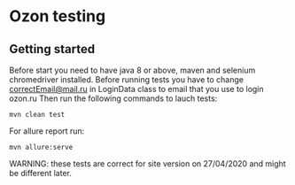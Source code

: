 Ozon testing
====


## Getting started


Before start you need to have java 8 or above, maven and selenium chromedriver installed.
Before running tests you have to change correctEmail@mail.ru in LoginData class to email that you use to login ozon.ru
Then run the following commands to lauch tests:
```
mvn clean test
```
For allure report run:
```
mvn allure:serve
```
WARNING: these tests are correct for site version on 27/04/2020 and might be different later.